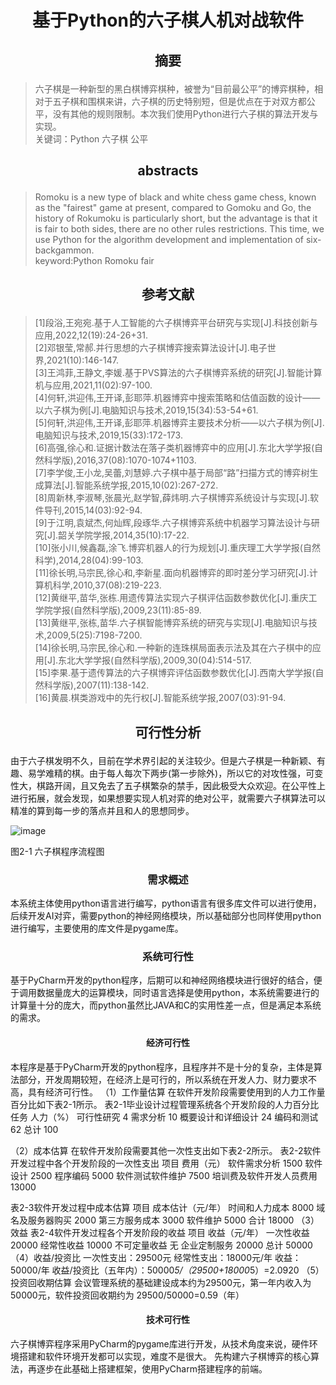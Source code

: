 # <p align="center">基于Python的六子棋人机对战软件</p>

## <p align="center">摘要</p>
   >六子棋是一种新型的黑白棋博弈棋种，被誉为“目前最公平”的博弈棋种，相对于五子棋和围棋来讲，六子棋的历史特别短，但是优点在于对双方都公平，没有其他的规则限制。本次我们使用Python进行六子棋的算法开发与实现。<br>
关键词：Python 六子棋 公平

## <p align="center">abstracts</p>
   >Romoku is a new type of black and white chess game chess, known as the "fairest" game at present, compared to Gomoku and Go, the history of Rokumoku is particularly short, but the advantage is that it is fair to both sides, there are no other rules restrictions. This time, we use Python for the algorithm development and implementation of six-backgammon.<br>
keyword:Python Romoku fair

## <p align="center">参考文献</p>
>[1]段浴,王宛宛.基于人工智能的六子棋博弈平台研究与实现[J].科技创新与应用,2022,12(19):24-26+31.<br>
[2]邓银莹,常郝.并行思想的六子棋博弈搜索算法设计[J].电子世界,2021(10):146-147.<br>
[3]王鸿菲,王静文,李媛.基于PVS算法的六子棋博弈系统的研究[J].智能计算机与应用,2021,11(02):97-100.<br>
[4]何轩,洪迎伟,王开译,彭耶萍.机器博弈中搜索策略和估值函数的设计——以六子棋为例[J].电脑知识与技术,2019,15(34):53-54+61.<br>
[5]何轩,洪迎伟,王开译,彭耶萍.机器博弈主要技术分析——以六子棋为例[J].电脑知识与技术,2019,15(33):172-173.<br>
[6]高强,徐心和.证据计数法在落子类机器博弈中的应用[J].东北大学学报(自然科学版),2016,37(08):1070-1074+1103.<br>
[7]李学俊,王小龙,吴蕾,刘慧婷.六子棋中基于局部“路”扫描方式的博弈树生成算法[J].智能系统学报,2015,10(02):267-272.<br>
[8]周新林,李淑琴,张晨光,赵学智,薛炜明.六子棋博弈系统设计与实现[J].软件导刊,2015,14(03):92-94.<br>
[9]于江明,袁斌杰,何灿辉,段琢华.六子棋博弈系统中机器学习算法设计与研究[J].韶关学院学报,2014,35(10):17-22.<br>
[10]张小川,候鑫磊,涂飞.博弈机器人的行为规划[J].重庆理工大学学报(自然科学),2014,28(04):99-103.<br>
[11]徐长明,马宗民,徐心和,李新星.面向机器博弈的即时差分学习研究[J].计算机科学,2010,37(08):219-223.<br>
[12]黄继平,苗华,张栋.用遗传算法实现六子棋评估函数参数优化[J].重庆工学院学报(自然科学版),2009,23(11):85-89.<br>
[13]黄继平,张栋,苗华.六子棋智能博弈系统的研究与实现[J].电脑知识与技术,2009,5(25):7198-7200.<br>
[14]徐长明,马宗民,徐心和.一种新的连珠棋局面表示法及其在六子棋中的应用[J].东北大学学报(自然科学版),2009,30(04):514-517.<br>
[15]李果.基于遗传算法的六子棋博弈评估函数参数优化[J].西南大学学报(自然科学版),2007(11):138-142.<br>
[16]黄晨.棋类游戏中的先行权[J].智能系统学报,2007(03):91-94.<br>


## <p align="center">可行性分析</p>
  由于六子棋发明不久，目前在学术界引起的关注较少。但是六子棋是一种新颖、有趣、易学难精的棋。由于每人每次下两步(第一步除外)，所以它的对攻性强，可变性大，棋路开阔，且又免去了五子棋繁杂的禁手，因此极受大众欢迎。在公平性上进行拓展，就会发现，如果想要实现人机对弈的绝对公平，就需要六子棋算法可以精准的算到每一步的落点并且和人的思想同步。
  
 ![image](https://user-images.githubusercontent.com/126448556/226250109-70378e00-6b57-4e65-a818-8ef9b560c1a2.png)

图2-1 六子棋程序流程图

### <p align="center">需求概述</p>
  本系统主体使用python语言进行编写，python语言有很多库文件可以进行使用，后续开发AI对弈，需要python的神经网络模块，所以基础部分也同样使用python进行编写，主要使用的库文件是pygame库。

### <p align="center">系统可行性</p>
  基于PyCharm开发的python程序，后期可以和神经网络模块进行很好的结合，便于调用数据量庞大的运算模块，同时语言选择是使用python，本系统需要进行的计算量十分的庞大，而python虽然比JAVA和C的实用性差一点，但是满足本系统的需求。
#### <p align="center">经济可行性</p>
本程序是基于PyCharm开发的python程序，且程序并不是十分的复杂，主体是算法部分，开发周期较短，在经济上是可行的，所以系统在开发人力、财力要求不高，具有经济可行性。
（1）工作量估算
在软件开发阶段需要使用到的人力工作量百分比如下表2-1所示。
表2-1毕业设计过程管理系统各个开发阶段的人力百分比
任务	人力（%）
可行性研究	4
需求分析	10
概要设计和详细设计	24
编码和测试	62
总计	100

（2）成本估算
在软件开发阶段需要其他一次性支出如下表2-2所示。
表2-2软件开发过程中各个开发阶段的一次性支出
项目	费用（元）
软件需求分析	1500
软件设计	2500
程序编码	5000
软件测试软件维护	7500
培训费及软件开发人员费用	13000

表2-3软件开发过程中成本估算
项目	成本估计（元/年）
时间和人力成本	8000
域名及服务器购买	2000
第三方服务成本	3000
软件维护	5000
合计	18000
（3）效益
表2-4软件开发过程各个开发阶段的收益
项目	收益（元/年）
一次性收益	20000
经常性收益	10000
不可定量收益	无
企业定制服务	20000
总计	50000
（4）收益/投资比
一次性支出：29500元
经常性支出：18000元/年
收益：50000/年
收益/投资比（五年内）：50000*5/（29500+18000*5）=2.0920
（5）投资回收期估算
会议管理系统的基础建设成本约为29500元，第一年内收入为50000元，软件投资回收期约为
                      29500/50000=0.59（年）
                      
#### <p align="center">技术可行性</p>
  六子棋博弈程序采用PyCharm的pygame库进行开发，从技术角度来说，硬件环境搭建和软件环境开发都可以实现，难度不是很大。
先构建六子棋博弈的核心算法，再逐步在此基础上搭建框架，使用PyCharm搭建程序的前端。
